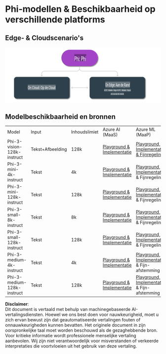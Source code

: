 # Phi-modellen & Beschikbaarheid op verschillende platforms

## Edge- & Cloudscenario's

![EdgeCloud](../../../../../translated_images/01.phiedgecloud.b0223093d5c9be1e3050490fca4a8b42a0ea7445386aefc1e5b3f25d122b589d.nl.png)

## Modelbeschikbaarheid en bronnen

| | | | | | | | | |
|-|-|-|-|-|-|-|-|-|
|Model|Input|Inhoudslimiet|Azure AI (MaaS)|Azure ML (MaaP)|ONNX|Hugging Face|Ollama|Nvidia NIM|
|Phi-3-vision-128k-instruct|Tekst+Afbeelding|128k|[Playground & Implementatie](https://ai.azure.com/explore/models/Phi-3-vision-128k-instruct/version/2/registry/azureml)|[Playground, Implementatie & Fijnregeling](https://ml.azure.com/registries/azureml/models/Phi-3-vision-128k-instruct/version/2)|[CUDA](https://huggingface.co/microsoft/Phi-3-vision-128k-instruct-onnx-cuda/tree/main),[CPU](https://huggingface.co/microsoft/Phi-3-vision-128k-instruct-onnx-cpu/tree/main), [DirectML](https://huggingface.co/microsoft/Phi-3-vision-128k-instruct-onnx-directml/tree/main)|[Downloaden](https://huggingface.co/microsoft/Phi-3-vision-128k-instruct)|-NA-|[NIM API's](https://build.nvidia.com/microsoft/phi-3-vision-128k-instruct)|
|Phi-3-mini-4k-instruct|Tekst|4k|[Playground & Implementatie](https://aka.ms/phi3-mini-4k-azure-ml)|[Playground, Implementatie](https://aka.ms/phi3-mini-4k-azure-ml) & Fijnregeling|[CUDA](https://huggingface.co/microsoft/Phi-3-mini-4k-instruct-onnx), [Web](https://huggingface.co/microsoft/Phi-3-mini-4k-instruct-onnx)|[Playground & Downloaden](https://huggingface.co/chat/models/microsoft/Phi-3-mini-4k-instruct)|[GGUF](https://huggingface.co/microsoft/Phi-3-mini-4k-instruct-gguf)|[NIM API's](https://build.nvidia.com/microsoft/phi-3-mini-4k)|
|Phi-3-mini-128k-instruct|Tekst|128k|[Playground & Implementatie](https://ai.azure.com/explore/models/Phi-3-mini-128k-instruct/version/9/registry/azureml)|[Playground, Implementatie](https://ai.azure.com/explore/models/Phi-3-mini-128k-instruct/version/9/registry/azureml) & Fijnregeling|[CUDA](https://huggingface.co/microsoft/Phi-3-mini-128k-instruct-onnx)|[Downloaden](https://huggingface.co/microsoft/Phi-3-mini-128k-instruct-onnx)|-NA-|[NIM API's](https://build.nvidia.com/microsoft/phi-3-mini)|
|Phi-3-small-8k-instruct|Tekst|8k|[Playground & Implementatie](https://ml.azure.com/registries/azureml/models/Phi-3-small-8k-instruct/version/2)|[Playground, Implementatie](https://ai.azure.com/explore/models/Phi-3-small-8k-instruct/version/2/registry/azureml) & Fijnregeling|[CUDA](https://huggingface.co/microsoft/Phi-3-small-8k-instruct-onnx-cuda)|[Downloaden](https://huggingface.co/microsoft/Phi-3-small-8k-instruct-onnx-cuda)|-NA-|[NIM API's](https://build.nvidia.com/microsoft/phi-3-small-8k-instruct?docker=false)|
|Phi-3-small-128k-instruct|Tekst|128k|[Playground & Implementatie](https://ai.azure.com/explore/models/Phi-3-small-128k-instruct/version/2/registry/azureml)|[Playground, Implementatie](https://ml.azure.com/registries/azureml/models/Phi-3-small-128k-instruct/version/2) & Fijnregeling|[CUDA](https://huggingface.co/microsoft/Phi-3-medium-128k-instruct-onnx-cuda)|[Downloaden](https://huggingface.co/microsoft/Phi-3-small-128k-instruct)|-NA-|[NIM API's](https://build.nvidia.com/microsoft/phi-3-small-128k-instruct?docker=false)|
|Phi-3-medium-4k-instruct|Tekst|4k|[Playground & Implementatie](https://huggingface.co/microsoft/Phi-3-medium-4k-instruct)|[Playground, Implementatie](https://ml.azure.com/registries/azureml/models/Phi-3-medium-4k-instruct/version/2) & Fijn-afstemming|[CUDA](https://huggingface.co/microsoft/Phi-3-medium-4k-instruct-onnx-cuda/tree/main), [CPU](https://huggingface.co/microsoft/Phi-3-medium-4k-instruct-onnx-cpu/tree/main), [DirectML](https://huggingface.co/microsoft/Phi-3-medium-4k-instruct-onnx-directml/tree/main)|[Download](https://huggingface.co/microsoft/Phi-3-medium-4k-instruct)|-NIET BESCHIKBAAR-|[NIM API's](https://build.nvidia.com/microsoft/phi-3-medium-4k-instruct?docker=false)|
|Phi-3-medium-128k-instruct|Tekst|128k|[Playground & Implementatie](https://ai.azure.com/explore/models/Phi-3-medium-128k-instruct/version/2)|[Playground, Implementatie](https://ml.azure.com/registries/azureml/models/Phi-3-medium-128k-instruct/version/2) & Fijn-afstemming|[CUDA](https://huggingface.co/microsoft/Phi-3-medium-128k-instruct-onnx-cuda/tree/main), [CPU](https://huggingface.co/microsoft/Phi-3-medium-128k-instruct-onnx-cpu/tree/main), [DirectML](https://huggingface.co/microsoft/Phi-3-medium-128k-instruct-onnx-directml/tree/main)|[Download](https://huggingface.co/microsoft/Phi-3-medium-128k-instruct)|-NIET BESCHIKBAAR|-NIET BESCHIKBAAR-|

**Disclaimer**:  
Dit document is vertaald met behulp van machinegebaseerde AI-vertalingsdiensten. Hoewel we ons best doen voor nauwkeurigheid, moet u zich ervan bewust zijn dat geautomatiseerde vertalingen fouten of onnauwkeurigheden kunnen bevatten. Het originele document in zijn oorspronkelijke taal moet worden beschouwd als de gezaghebbende bron. Voor kritieke informatie wordt professionele menselijke vertaling aanbevolen. Wij zijn niet verantwoordelijk voor misverstanden of verkeerde interpretaties die voortvloeien uit het gebruik van deze vertaling.